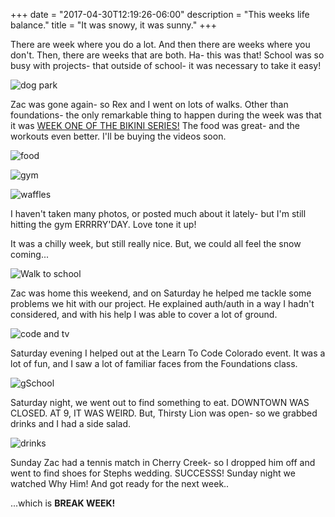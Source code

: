 +++
date = "2017-04-30T12:19:26-06:00"
description = "This weeks life balance."
title = "It was snowy, it was sunny."
+++

<!-- +++
categories = ["Denver"]
date = "2017-04-30"
description = "This weeks life balance."
draft = false
title = "It was snowy, it was sunny."
featured = "2017_04/2017_04_30/snow.jpg"
featuredpath = "/images"
type = "post"
+++ -->

There are week where you do a lot. And then there are weeks where you don't. Then, there are weeks that are both.  Ha- this was that! School was so busy with projects- that outside of school- it was necessary to take it easy!

![dog park](/images/2017_04/2017_04_30/lunchpark.jpg)

Zac was gone again- so Rex and I went on lots of walks. Other than foundations- the only remarkable thing to happen during the week was that it was [WEEK ONE OF THE BIKINI SERIES!](https://www.toneitup.com/) The food was great- and the workouts even better. I'll be buying the videos soon.

![food](/images/2017_04/2017_04_30/bikiniseries.jpg)

![gym](/images/2017_04/2017_04_30/gym.jpg)

![waffles](/images/2017_04/2017_04_30/waffles.jpg)

I haven't taken many photos, or posted much about it lately- but I'm still hitting the gym ERRRRY'DAY. Love tone it up!

It was a chilly week, but still really nice. But, we could all feel the snow coming...

![Walk to school](/images/2017_04/2017_04_30/commute.jpg)

Zac was home this weekend, and on Saturday he helped me tackle some problems we hit with our project. He explained auth/auth in a way I hadn't considered, and with his help I was able to cover a lot of ground.

![code and tv](/images/2017_04/2017_04_30/hp.jpg)

Saturday evening I helped out at the Learn To Code Colorado event. It was a lot of fun, and I saw a lot of familiar faces from the Foundations class.

![gSchool](/images/2017_04/2017_04_30/code.jpg)

Saturday night, we went out to find something to eat. DOWNTOWN WAS CLOSED. AT 9, IT WAS WEIRD. But, Thirsty Lion was open- so we grabbed drinks and I had a side salad.

![drinks](/images/2017_04/2017_04_30/thirsty.jpg)

Sunday Zac had a tennis match in Cherry Creek- so I dropped him off and went to find shoes for Stephs wedding. SUCCESSS! Sunday night we watched Why Him! And got ready for the next week..

...which is **BREAK WEEK!**
